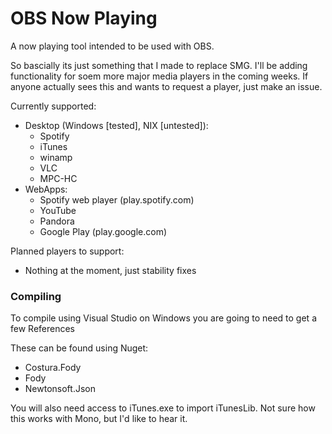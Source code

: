 # OBS Now Playing
A now playing tool intended to be used with OBS.

So bascially its just something that I made to replace SMG. I'll be adding functionality for soem more major media players in the coming weeks. If anyone actually sees this and wants to request a player, just make an issue. 

Currently supported:
  - Desktop (Windows [tested], NIX [untested]):
    * Spotify
    * iTunes
    * winamp
    * VLC
    * MPC-HC
  - WebApps:
    * Spotify web player (play.spotify.com)
    * YouTube
    * Pandora
    * Google Play (play.google.com)

Planned players to support:
* Nothing at the moment, just stability fixes

### Compiling
To compile using Visual Studio on Windows you are going to need to get a few References

These can be found using Nuget:
* Costura.Fody
* Fody
* Newtonsoft.Json

You will also need access to iTunes.exe to import iTunesLib. Not sure how this works with Mono, but I'd like to hear it.
